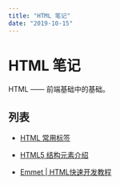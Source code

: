 ```yaml
---
title: "HTML 笔记"
date: "2019-10-15"
---
```


# HTML 笔记

HTML —— 前端基础中的基础。

## 列表

- [HTML 常用标签](html-tag.md)

- [HTML5 结构元素介绍](h5-structure-tag.md)

- [Emmet | HTML快速开发教程](emmet.md)

<br/>
